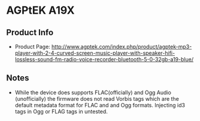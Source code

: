 # AGPtEK A19X

## Product Info

* Product Page: [http://www.agptek.com/index.php/product/agptek-mp3-player-with-2-4-curved-screen-music-player-with-speaker-hifi-lossless-sound-fm-radio-voice-recorder-bluetooth-5-0-32gb-a19-blue/
]()

## Notes

* While the device does supports FLAC(officially) and Ogg Audio (unofficially) the firmware does not read Vorbis tags which are the default metadata format for FLAC and and Ogg formats. Injecting id3 tags in Ogg or FLAG tags in untested.

